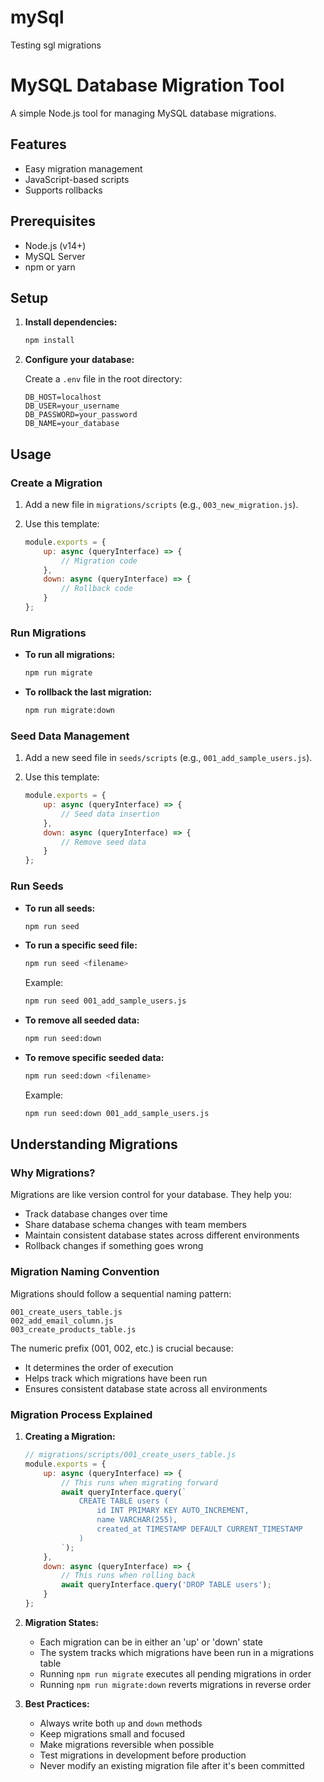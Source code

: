 # mySql
Testing sgl migrations
# MySQL Database Migration Tool

A simple Node.js tool for managing MySQL database migrations.

## Features

- Easy migration management
- JavaScript-based scripts
- Supports rollbacks

## Prerequisites

- Node.js (v14+)
- MySQL Server
- npm or yarn

## Setup

1. **Install dependencies:**

   ```bash
   npm install
   ```

2. **Configure your database:**

   Create a `.env` file in the root directory:

   ```plaintext
   DB_HOST=localhost
   DB_USER=your_username
   DB_PASSWORD=your_password
   DB_NAME=your_database
   ```

## Usage

### Create a Migration

1. Add a new file in `migrations/scripts` (e.g., `003_new_migration.js`).
2. Use this template:

   ```javascript
   module.exports = {
       up: async (queryInterface) => {
           // Migration code
       },
       down: async (queryInterface) => {
           // Rollback code
       }
   };
   ```

### Run Migrations

- **To run all migrations:**

  ```bash
  npm run migrate
  ```

- **To rollback the last migration:**

  ```bash
  npm run migrate:down
  ```

### Seed Data Management

1. Add a new seed file in `seeds/scripts` (e.g., `001_add_sample_users.js`).
2. Use this template:

   ```javascript
   module.exports = {
       up: async (queryInterface) => {
           // Seed data insertion
       },
       down: async (queryInterface) => {
           // Remove seed data
       }
   };
   ```

### Run Seeds

- **To run all seeds:**

  ```bash
  npm run seed
  ```

- **To run a specific seed file:**

  ```bash
  npm run seed <filename>
  ```

  Example:
  ```bash
  npm run seed 001_add_sample_users.js
  ```

- **To remove all seeded data:**

  ```bash
  npm run seed:down
  ```

- **To remove specific seeded data:**

  ```bash
  npm run seed:down <filename>
  ```

  Example:
  ```bash
  npm run seed:down 001_add_sample_users.js
  ```

## Understanding Migrations

### Why Migrations?

Migrations are like version control for your database. They help you:
- Track database changes over time
- Share database schema changes with team members
- Maintain consistent database states across different environments
- Rollback changes if something goes wrong

### Migration Naming Convention

Migrations should follow a sequential naming pattern:
```
001_create_users_table.js
002_add_email_column.js
003_create_products_table.js
```

The numeric prefix (001, 002, etc.) is crucial because:
- It determines the order of execution
- Helps track which migrations have been run
- Ensures consistent database state across all environments

### Migration Process Explained

1. **Creating a Migration:**
   ```javascript
   // migrations/scripts/001_create_users_table.js
   module.exports = {
       up: async (queryInterface) => {
           // This runs when migrating forward
           await queryInterface.query(`
               CREATE TABLE users (
                   id INT PRIMARY KEY AUTO_INCREMENT,
                   name VARCHAR(255),
                   created_at TIMESTAMP DEFAULT CURRENT_TIMESTAMP
               )
           `);
       },
       down: async (queryInterface) => {
           // This runs when rolling back
           await queryInterface.query('DROP TABLE users');
       }
   };
   ```

2. **Migration States:**
   - Each migration can be in either an 'up' or 'down' state
   - The system tracks which migrations have been run in a migrations table
   - Running `npm run migrate` executes all pending migrations in order
   - Running `npm run migrate:down` reverts migrations in reverse order

3. **Best Practices:**
   - Always write both `up` and `down` methods
   - Keep migrations small and focused
   - Make migrations reversible when possible
   - Test migrations in development before production
   - Never modify an existing migration file after it's been committed



